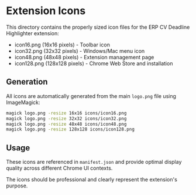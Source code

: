 # Extension Icons

This directory contains the properly sized icon files for the ERP CV Deadline Highlighter extension:
- icon16.png (16x16 pixels) - Toolbar icon
- icon32.png (32x32 pixels) - Windows/Mac menu icon
- icon48.png (48x48 pixels) - Extension management page
- icon128.png (128x128 pixels) - Chrome Web Store and installation

## Generation
All icons are automatically generated from the main `logo.png` file using ImageMagick:
```bash
magick logo.png -resize 16x16 icons/icon16.png
magick logo.png -resize 32x32 icons/icon32.png
magick logo.png -resize 48x48 icons/icon48.png
magick logo.png -resize 128x128 icons/icon128.png
```

## Usage
These icons are referenced in `manifest.json` and provide optimal display quality across different Chrome UI contexts.

The icons should be professional and clearly represent the extension's purpose.
